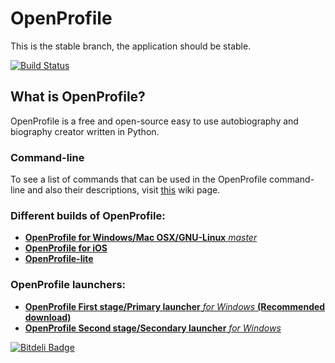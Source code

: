 OpenProfile
===========

This is the stable branch, the application should be stable.


[![Build Status](https://travis-ci.org/deavmi/OpenProfile.png?branch=master)](https://travis-ci.org/deavmi/OpenProfile)

## What is OpenProfile?

OpenProfile is a free and open-source easy to use autobiography and biography creator written in Python.

### Command-line

To see a list of commands that can be used in the OpenProfile command-line and also their descriptions, visit [this](https://github.com/deavmi/OpenProfile/wiki/Commands) wiki page.

### Different builds of OpenProfile:

* [**OpenProfile for Windows/Mac OSX/GNU-Linux** _master_](https://github.com/deavmi/OpenProfile/tree/master)
* [**OpenProfile for iOS**](https://github.com/deavmi/OpenProfile/tree/OpenProfile-lite)
* [**OpenProfile-lite**](https://github.com/deavmi/OpenProfile/tree/OpenProfile-for-iOS)

### OpenProfile launchers:

* [**OpenProfile First stage/Primary launcher** _for Windows_ **(Recommended download)**](https://github.com/deavmi/OP-first-stage-launcher_windows)
* [**OpenProfile Second stage/Secondary launcher** _for Windows_](https://github.com/deavmi/OP-second-stage-launcher_windows)

[![Bitdeli Badge](https://d2weczhvl823v0.cloudfront.net/deavmi/openprofile/trend.png)](https://bitdeli.com/free "Bitdeli Badge")
